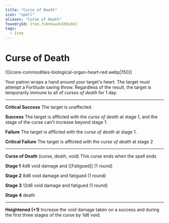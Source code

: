 ```yaml
---
title: "Curse of Death"
icon: "spell"
aliases: "Curse of Death"
foundryId: Item.fLNnKuwdnER0yb0J
tags:
  - Item
---
```


# Curse of Death
![[icons-commodities-biological-organ-heart-red.webp|150]]

Your patron wraps a hand around your target's heart. The target must attempt a Fortitude saving throw. Regardless of the result, the target is temporarily immune to all of _curses of death_ for 1 day.

* * *

**Critical Success** The target is unaffected.

**Success** The target is afflicted with the _curse of death_ at stage 1, and the stage of the curse can't increase beyond stage 1.

**Failure** The target is afflicted with the _curse of death_ at stage 1.

**Critical Failure** The target is afflicted with the _curse of death_ at stage 2

* * *

**Curse of Death** (curse, death, void) This curse ends when the spell ends

**Stage 1** 4d6 void damage and [[Fatigued]] (1 round)

**Stage 2** 8d6 void damage and fatigued (1 round)

**Stage 3** 12d6 void damage and fatigued (1 round)

**Stage 4** death

* * *

**Heightened (+1)** Increase the void damage taken on a success and during the first three stages of the curse by 1d6 void.
